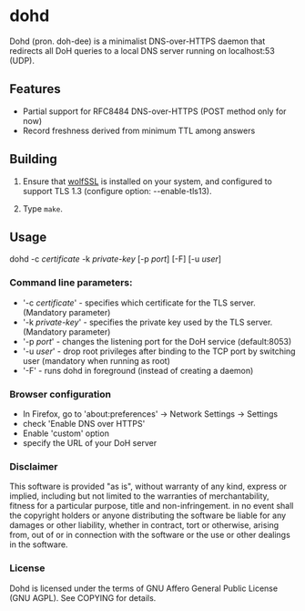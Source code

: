 # dohd

Dohd (pron. doh-dee) is a minimalist DNS-over-HTTPS daemon that redirects all DoH queries
to a local DNS server running on localhost:53 (UDP).

## Features

- Partial support for RFC8484 DNS-over-HTTPS (POST method only for now)
- Record freshness derived from minimum TTL among answers

## Building

1. Ensure that  [wolfSSL](https://github.com/wolfssl/wolfssl) is installed on your system, and
configured to support TLS 1.3 (configure option: --enable-tls13).

2. Type `make`.

## Usage

dohd -c *certificate* -k *private-key* \[-p *port*\] \[-F\] \[-u *user*\]

### Command line parameters:

- '-c *certificate*' - specifies which certificate for the TLS server. (Mandatory parameter)
- '-k *private-key*' - specifies the private key used by the TLS server. (Mandatory parameter)
- '-p *port*' - changes the listening port for the DoH service (default:8053)
- '-u *user*' - drop root privileges after binding to the TCP port by switching user (mandatory when running as root)
- '-F' - runs dohd in foreground (instead of creating a daemon)

### Browser configuration

- In Firefox, go to 'about:preferences' -> Network Settings -> Settings
- check 'Enable DNS over HTTPS'
- Enable 'custom' option
- specify the URL of your DoH server

### Disclaimer

This software is provided "as is", without warranty of any kind, express or implied, including
but not limited to the warranties of merchantability, fitness for a particular purpose, title
and non-infringement. in no event shall the copyright holders or anyone distributing the
software be liable for any damages or other liability, whether in contract, tort or otherwise,
arising from, out of or in connection with the software or the use or other dealings in the
software.

### License

Dohd is licensed under the terms of GNU Affero General Public License (GNU AGPL).
See COPYING for details.


